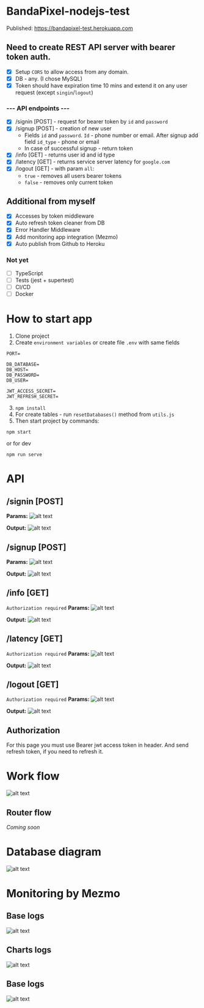 # BandaPixel-nodejs-test
Published: https://bandapixel-test.herokuapp.com

## Need to create REST API server with bearer token auth.
- [x] Setup `CORS` to allow access from any domain. 
- [x] DB - any. (I chose MySQL)
- [x] Token should have expiration time 10 mins and extend it on any user request (except `singin`/`logout`)
### --- API endpoints ---
- [x] /signin [POST] - request for bearer token by `id` and `password`
- [x] /signup [POST] - creation of new user
	- Fields `id` and `password`. `Id` - phone number or email. After signup add field `id_type` - phone or email
	-	In case of successful signup - return token
- [x] /info [GET] - returns user id and id type
- [x] /latency [GET] - returns service server latency for `google.com`
- [x] /logout [GET] - with param `all`:
    -	`true` - removes all users bearer tokens
    -	`false` - removes only current token
    
## Additional from myself
- [x] Accesses by token middleware
- [x] Auto refresh token cleaner from DB
- [x] Error Handler Middleware
- [x] Add monitoring app integration (Mezmo)
- [x] Auto publish from Github to Heroku

### Not yet
- [ ] TypeScript
- [ ] Tests (jest + supertest)
- [ ] CI/CD
- [ ] Docker

# How to start app
1) Clone project
2) Create `environment variables` or create file `.env` with same fields
```
PORT=

DB_DATABASE=
DB_HOST=
DB_PASSWORD=
DB_USER=

JWT_ACCESS_SECRET=
JWT_REFRESH_SECRET=
```
3) `npm install`
4) For create tables - run `resetDatabases()` method from `utils.js`
5) Then start project by commands:
```
npm start
```
or for dev
```
npm run serve
```

# API
## /signin [POST]
**Params:**
![alt text](./readmeImages/signin_params.png)

**Output:**
![alt text](./readmeImages/signin_output.png)

## /signup [POST]
**Params:**
![alt text](./readmeImages/signup_params.png)

**Output:**
![alt text](./readmeImages/signin_output.png)

## /info [GET]
`Authorization required`
**Params:**
![alt text](./readmeImages/info_params.png)

**Output:**
![alt text](./readmeImages/info_output.png)

## /latency [GET]
`Authorization required`
**Params:**
![alt text](./readmeImages/info_params.png)

**Output:**
![alt text](./readmeImages/latency_output.png)

## /logout [GET]
`Authorization required`
**Params:**
![alt text](./readmeImages/logout_params.png)

**Output:**
![alt text](./readmeImages/logout_output.png)

## Authorization
For this page you must use Bearer jwt access token in header. 
And send refresh token, if you need to refresh it.

# Work flow
![alt text](./readmeImages/base_work_flow.jpg)

## Router flow
_Coming soon_

# Database diagram
![alt text](./readmeImages/db_diagram.jpg)

# Monitoring by Mezmo

## Base logs
![alt text](./readmeImages/base_logs_Mezmo.png)

## Charts logs
![alt text](./readmeImages/base_logs_Mezmo.png)

## Base logs
![alt text](./readmeImages/base_logs_Mezmo.png)
